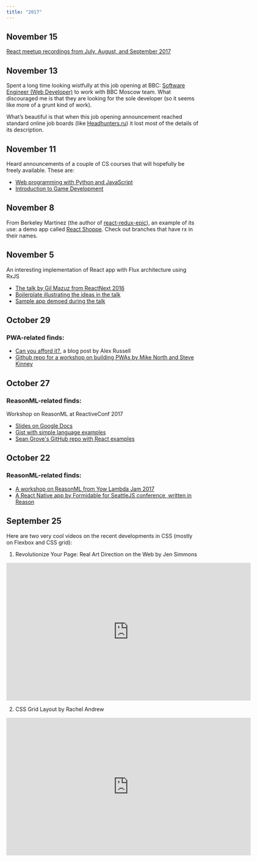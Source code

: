 ```yaml
---
title: "2017"
---
```

## November 15
[React meetup recordings from July, August, and September 2017](http://meetupfeed.com/react-talks-meetups-july-august-september-react-talks-digest-q3-2017/)

## November 13
Spent a long time looking wistfully at this job opening at BBC:
[Software Engineer (Web Developer)](https://careershub.bbc.co.uk/members/modules/job/detail.php?record=20625)
to work with BBC Moscow team. What discouraged me is that they are looking for
the sole developer (so it seems like more of a grunt kind of work).

What’s beautiful is that when this job opening announcement reached standard
online job boards (like [Headhunters.ru](https://hh.ru/vacancy/23422897)) it lost most
of the details of its description.

## November 11
Heard announcements of a couple of CS courses that will hopefully be freely available. These are:
- [Web programming with Python and JavaScript](https://cs50.github.io/web/)
- [Introduction to Game Development](https://cs50.github.io/games/)

## November 8
From Berkeley Martinez (the author of [react-redux-epic](https://github.com/BerkeleyTrue/react-redux-epic)),
an example of its use: a demo app called [React Shoppe](https://github.com/realworldreact/react-shoppe). Check
out branches that have rx in their names.

## November 5
An interesting implementation of React app with Flux architecture using RxJS
- [The talk by Gil Mazuz from ReactNext 2016](https://www.youtube.com/watch?v=Wh83qXOb03g)
- [Boilerplate illustrating the ideas in the talk](https://github.com/giltig/rxfrf)
- [Sample app demoed during the talk](https://github.com/omerts/RtC)

## October 29
### PWA-related finds:
- [Can you afford it?](https://infrequently.org/2017/10/can-you-afford-it-real-world-web-performance-budgets/),
  a blog post by Alex Russell
- [Github repo for a workshop on building PWAs by Mike North and Steve Kinney](https://github.com/mike-north/pwa-fundamentals)

## October 27
### ReasonML-related finds:
Workshop on ReasonML at ReactiveConf 2017
- [Slides on Google Docs](https://docs.google.com/presentation/d/17CxVRrdw20Mm--ewv4KwxfxTPPuhB8gkxBp98LRaIsM/edit#slide=id.g292747eae2_0_198)
- [Gist with simple language examples](https://gist.github.com/sgrove/a6474d26b77bbf29d19b66ad71527cc9)
- [Sean Grove's GitHub repo with React examples](https://github.com/sgrove/reactiveconf-2017-reasonml-workshop)

## October 22
### ReasonML-related finds:

- [A workshop on ReasonML from Yow Lambda Jam 2017](https://github.com/bassjacob/ylj-2017-workshop)
- [A React Native app by Formidable for SeattleJS conference, written in Reason](https://github.com/FormidableLabs/seattlejsconf-app)

## September 25
Here are two very cool videos on the recent developments in CSS (mostly on Flexbox and CSS grid):

1. Revolutionize Your Page: Real Art Direction on the Web by Jen Simmons
<iframe src="https://player.vimeo.com/video/209812549" width="640" height="360" frameborder="0" webkitallowfullscreen mozallowfullscreen allowfullscreen></iframe>

2. CSS Grid Layout by Rachel Andrew
<iframe src="https://player.vimeo.com/video/212961112" width="640" height="360" frameborder="0" webkitallowfullscreen mozallowfullscreen allowfullscreen></iframe>
